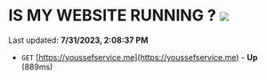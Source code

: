 # IS MY WEBSITE RUNNING ? [![](https://img.shields.io/static/v1?label=Sponsor&message=%E2%9D%A4&logo=GitHub&color=%23fe8e86)](https://github.com/sponsors/<username>)

Last updated: **7/31/2023, 2:08:37 PM**

- `GET` [https://youssefservice.me](https://youssefservice.me) - **Up** (889ms)
